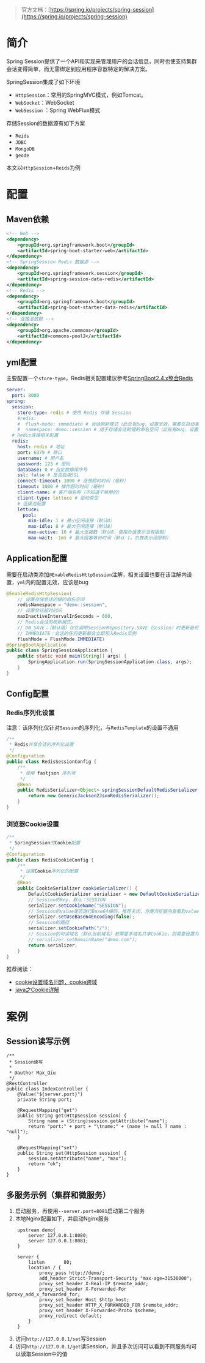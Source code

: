 > 官方文档：[https://spring.io/projects/spring-session](https://spring.io/projects/spring-session)

# 简介

Spring Session提供了一个API和实现来管理用户的会话信息，同时也使支持集群会话变得简单，而无需绑定到应用程序容器特定的解决方案。

SpringSession集成了如下环境

- `HttpSession`：常用的SpringMVC模式，例如Tomcat。
- `WebSocket`：WebSocket
- `WebSession` ：Spring WebFlux模式

存储Session的数据源有如下方案

- `Reids`
- `JDBC`
- `MongoDB`
- `geode`

本文以`HttpSession`+`Reids`为例

# 配置

## Maven依赖

```xml
<!-- Web -->
<dependency>
    <groupId>org.springframework.boot</groupId>
    <artifactId>spring-boot-starter-web</artifactId>
</dependency>
<!-- SpringSession Redis 数据源 -->
<dependency>
    <groupId>org.springframework.session</groupId>
    <artifactId>spring-session-data-redis</artifactId>
</dependency>
<!-- Redis -->
<dependency>
    <groupId>org.springframework.boot</groupId>
    <artifactId>spring-boot-starter-data-redis</artifactId>
</dependency>
<!-- 连接池依赖 -->
<dependency>
    <groupId>org.apache.commons</groupId>
    <artifactId>commons-pool2</artifactId>
</dependency>
```

## yml配置

主要配置一个`store-type`，Redis相关配置建议参考[SpringBoot2.4.x整合Redis](https://maxqiu.com/article/detail/102)

```yml
server:
  port: 8080
spring:
  session:
    store-type: redis # 使用 Redis 存储 Session
    #redis:
    #  flush-mode: immediate # 会话刷新模式（此处有bug，设置无效，需要在启动类注册上设置）
    #  namespace: demo::session # 用于存储会话的键的命名空间（此处有bug，设置无效，需要在启动类注册上设置）
  # Redis连接相关配置
  redis:
    host: redis # 地址
    port: 6379 # 端口
    username: # 用户名
    password: 123 # 密码
    database: 0 # 指定数据库序号
    ssl: false # 是否启用SSL
    connect-timeout: 1000 # 连接超时时间（毫秒）
    timeout: 1000 # 操作超时时间（毫秒）
    client-name: # 客户端名称（不知道干嘛用的）
    client-type: lettuce # 驱动类型
    # 连接池配置
    lettuce:
      pool:
        min-idle: 1 # 最小空闲连接（默认0）
        max-idle: 8 # 最大空闲连接（默认8）
        max-active: 16 # 最大连接数（默认8，使用负值表示没有限制）
        max-wait: -1ms # 最大阻塞等待时间（默认-1，负数表示没限制）
```

## Application配置

需要在启动类添加`@EnableRedisHttpSession`注解，相关设置也要在该注解内设置，`yml`内的配置无效，应该是bug

```java
@EnableRedisHttpSession(
    // 设置存储会话的键的命名空间
    redisNamespace = "demo::session",
    // 设置会话超时时间
    maxInactiveIntervalInSeconds = 600,
    // Redis会话的刷新模式。
    // ON_SAVE：（默认值）仅在调用SessionRepository.SAVE（Session）时更新备份Redis。在web环境中，发生在HTTP响应提交之前。
    // IMMEDIATE：会话的任何更新都会立即写入Redis实例
    flushMode = FlushMode.IMMEDIATE)
@SpringBootApplication
public class SpringSessionApplication {
    public static void main(String[] args) {
        SpringApplication.run(SpringSessionApplication.class, args);
    }
}
```

## Config配置

### Redis序列化设置

注意：该序列化仅针对`Session`的序列化，与`RedisTemplate`的设置不通用

```java
/**
 * Redis共享会话的序列化设置
 */
@Configuration
public class RedisSessionConfig {
    /**
     * 使用 fastjson 序列号
     */
    @Bean
    public RedisSerializer<Object> springSessionDefaultRedisSerializer() {
        return new GenericJackson2JsonRedisSerializer();
    }
}
```

### 浏览器Cookie设置

```java
/**
 * SpringSession的Cookie配置
 */
@Configuration
public class RedisCookieConfig {
    /**
     * 设置Cookie序列化的配置
     */
    @Bean
    public CookieSerializer cookieSerializer() {
        DefaultCookieSerializer serializer = new DefaultCookieSerializer();
        // Session的key，默认：SESSION
        serializer.setCookieName("SESSION");
        // Session的value是否进行Base64编码，推荐关闭，方便浏览器内查看到value值
        serializer.setUseBase64Encoding(false);
        // Session的路径
        serializer.setCookiePath("/");
        // Session的可读域名（默认当前域名）若需要多域名共享Cookie，则需要设置为主域名
        // serializer.setDomainName("demo.com");
        return serializer;
    }
}
```

推荐阅读：

- [cookie设置域名问题，cookie跨域](https://blog.csdn.net/czhphp/article/details/65628977)
- [java之Cookie详解](https://www.cnblogs.com/z941030/p/4742188.html)

# 案例

## Session读写示例

```
/**
 * Session读写
 *
 * @author Max_Qiu
 */
@RestController
public class IndexController {
    @Value("${server.port}")
    private String port;

    @RequestMapping("get")
    public String get(HttpSession session) {
        String name = (String)session.getAttribute("name");
        return "port:" + port + "\tname:" + (name != null ? name : "null");
    }

    @RequestMapping("set")
    public String set(HttpSession session) {
        session.setAttribute("name", "max");
        return "ok";
    }
}
```

## 多服务示例（集群和微服务）

1. 启动服务，再使用`--server.port=8081`启动第二个服务
2. 本地Nginx配置如下，并启动Nginx服务
```
    upstream demo{
        server 127.0.0.1:8080;
        server 127.0.0.1:8081;
    }

    server {
        listen       80;
        location / {
            proxy_pass http://demo/;
            add_header Strict-Transport-Security "max-age=31536000";
            proxy_set_header X-Real-IP $remote_addr;
            proxy_set_header X-Forwarded-For $proxy_add_x_forwarded_for;
            proxy_set_header Host $http_host;
            proxy_set_header HTTP_X_FORWARDED_FOR $remote_addr;
            proxy_set_header X-Forwarded-Proto $scheme;
            proxy_redirect default;
        }
    }
```
3. 访问`http://127.0.0.1/set`写Session
4. 访问`http://127.0.0.1/get`读Session，并且多次访问可以看到不同服务均可以读取Session中的值

